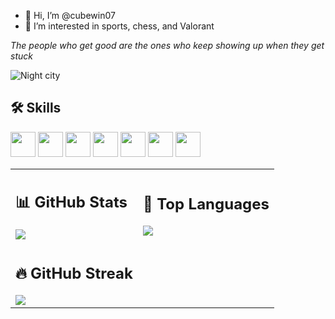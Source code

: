 - 👋 Hi, I’m @cubewin07  
- 👀 I’m interested in sports, chess, and Valorant  

*The people who get good are the ones who keep showing up when they get stuck*  

![Night city](https://i.pinimg.com/originals/8c/f6/06/8cf60608f95bfae20a9e78884e1a33cb.gif)

<table>
  <tr>
    <td>
      <h2>📊 GitHub Stats</h2>
      <img src="https://github-readme-stats.vercel.app/api?username=cubewin07&show_icons=true&theme=tokyonight" />
    </td>
    <td>
      <h2>🧠 Top Languages</h2>
      <img src="https://github-readme-stats.vercel.app/api/top-langs/?username=cubewin07&layout=compact&theme=tokyonight" />
    </td>
  </tr>
  <tr>
    <td>
      <h2>🔥 GitHub Streak</h2>
      <img src="https://streak-stats.demolab.com?user=cubewin07&theme=tokyonight" />
    </td>
   <h2>🛠 Skills</h2>
<p align="left">
  <!-- HTML -->
  <img src="https://cdn.jsdelivr.net/gh/devicons/devicon/icons/html5/html5-original-wordmark.svg" width="40"/>

  <!-- CSS -->
  <img src="https://cdn.jsdelivr.net/gh/devicons/devicon/icons/css3/css3-original-wordmark.svg" width="40"/>

  <!-- JavaScript -->
  <img src="https://cdn.jsdelivr.net/gh/devicons/devicon/icons/javascript/javascript-original.svg" width="40"/>

  <!-- Java -->
  <img src="https://cdn.jsdelivr.net/gh/devicons/devicon/icons/java/java-original-wordmark.svg" width="40"/>

  <!-- Spring -->
  <img src="https://cdn.jsdelivr.net/gh/devicons/devicon/icons/spring/spring-original-wordmark.svg" width="40"/>

  <!-- React -->
  <img src="https://cdn.jsdelivr.net/gh/devicons/devicon/icons/react/react-original-wordmark.svg" width="40"/>

  <!-- MySQL -->
  <img src="https://cdn.jsdelivr.net/gh/devicons/devicon/icons/mysql/mysql-original-wordmark.svg" width="40"/>
</p>
  </tr>
</table>

